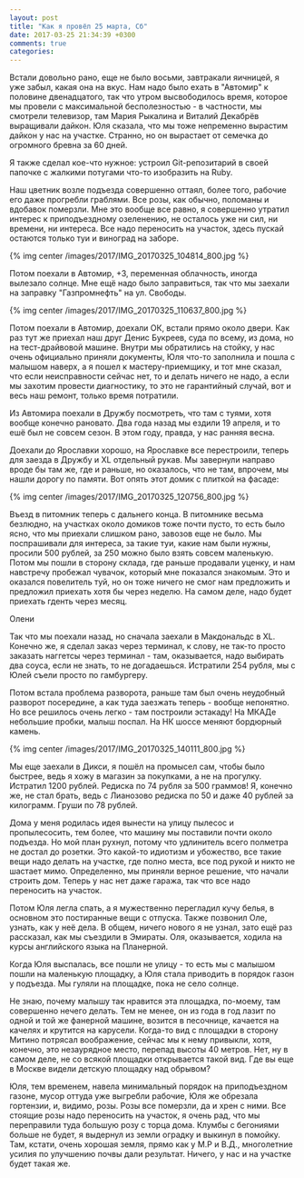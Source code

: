 ```yaml
---
layout: post
title: "Как я провёл 25 марта, Сб"
date: 2017-03-25 21:34:39 +0300
comments: true
categories: 
---
```

Встали довольно рано, еще не было восьми, завтракали яичницей, я уже забыл, какая она на вкус. Нам надо было ехать в "Автомир" к половине двенадцатого, так что утром высвободилось время, которое мы провели с максимальной бесполезностью - в частности, мы смотрели телевизор, там Мария Рыкалина и Виталий Декабрёв выращивали дайкон. Юля сказала, что мы тоже непременно вырастим дайкон у нас на участке. Странно, но он вырастает от семечка до огромного бревна за 60 дней.

Я также сделал кое-что нужное: устроил Git-репозитарий в своей папочке с жалкими потугами что-то изобразить на Ruby.

Наш цветник возле подъезда совершенно оттаял, более того, рабочие его даже прогребли граблями. Все розы, как обычно, поломаны и вдобавок померзли. Мне это вообще все равно, я совершенно утратил интерес к приподъездному озеленению, не осталось уже ни сил, ни времени, ни интереса. Все надо переносить на участок, здесь пускай остаются только туи и виноград на заборе.

{% img center /images/2017/IMG_20170325_104814_800.jpg %}

Потом поехали в Автомир, +3, переменная облачность, иногда вылезало солнце. Мне ещё надо было заправиться, так что мы заехали на заправку "Газпромнефть" на ул. Свободы.

{% img center /images/2017/IMG_20170325_110637_800.jpg %}

Потом поехали в Автомир, доехали ОК, встали прямо около двери. Как раз тут же приехал наш друг Денис Букреев, суда по всему, из дома, но на тест-драйвовой машине. Внутри мы обратились на стойку, у нас очень официально приняли документы, Юля что-то заполнила и пошла с малышом наверх, а я пошел к мастеру-приемщику, и тот мне сказал, что если неисправности сейчас нет, то и делать ничего не надо, а если мы захотим провести диагностику, то это не гарантийный случай, вот и весь наш ремонт, только время потратили. 

Из Автомира поехали в Дружбу посмотреть, что там с туями, хотя вообще конечно рановато. Два года назад мы ездили 19 апреля, и то ешё был не совсем сезон. В этом году, правда, у нас ранняя весна.

Доехали до Ярославки хорошо, на Ярославке все перестроили, теперь для заезда в Дружбу и XL отдельный рукав. Мы завернули направо вроде бы там же, где и раньше, но оказалось, что не там, впрочем, мы нашли дорогу по памяти. Вот опять этот домик с плиткой на фасаде:

{% img center /images/2017/IMG_20170325_120756_800.jpg %}

Въезд в питомник теперь с дальнего конца. В питомнике весьма безлюдно, на участках около домиков тоже почти пусто, то есть было ясно, что мы приехали слишком рано, завозов еще не было. Мы поспрашивали для интереса, за такие туи, какие нам были нужны, просили 500 рублей, за 250 можно было взять совсем маленькую. Потом мы пошли в сторону склада, где раньше продавали уценку, и нам навстречу пробежал чувачок, который мне показался знакомым. Это и оказался повелитель туй, но он тоже ничего не смог нам предложить и предложил приехать хотя бы через неделю. На самом деле, надо будет приехать гденть через месяц.

Олени

Так что мы поехали назад, но сначала заехали в Макдональдс в XL. Конечно же, я сделал заказ через терминал, к слову, не так-то просто заказать наггетсы через терминал - там, оказывается, надо выбирать два соуса, если не знать, то не догадаешься. Истратили 254 рубля, мы с Юлей съели просто по гамбургеру. 

Потом встала проблема разворота, раньше там был очень неудобный разворот посередине, а как туда заезжать теперь - вообще непонятно. Но все решилось очень легко - там построили эстакаду! На МКАДе небольшие пробки, малыш поспал. На НК шоссе меняют бордюрный камень.

{% img center /images/2017/IMG_20170325_140111_800.jpg %}

Мы еще заехали в Дикси, я пошёл на промысел сам, чтобы было быстрее, ведь я хожу в магазин за покупками, а не на прогулку. Истратил 1200 рублей. Редиска по 74 рубля за 500 граммов! Я, конечно же, не стал брать, ведь с Лианозово редиска по 50 и даже 40 рублей за килограмм. Груши по 78 рублей.

Дома у меня родилась идея вынести на улицу пылесос и пропылесосить, тем более, что машину мы поставили почти около подъезда. Но мой план рухнул, потому что удлинитель всего полметра не достал до розетки. Это какой-то идиотизм и убожество, все такие вещи надо делать на участке, где полно места, все под рукой и никто не шастает мимо. Определенно, мы приняли верное решение, что начали строить дом. Теперь у нас нет даже гаража, так что все надо переносить на участок.

Потом Юля легла спать, а я мужественно перегладил кучу белья, в основном это постиранные вещи с отпуска. Также позвонил Оле, узнать, как у неё дела. В общем, ничего нового я не узнал, зато ещё раз рассказал, как мы съездили в Эмираты. Оля, оказывается, ходила на курсы английского языка на Планерной.

Когда Юля выспалась, все пошли не улицу - то есть мы с малышом пошли на маленькую площадку, а Юля стала приводить в порядок газон у подъезда. Мы гуляли на площадке, пока не село солнце.

Не знаю, почему малышу так нравится эта площадка, по-моему, там совершенно нечего делать. Тем не менее, он из года в год лазит по одной и той же фанерной машине, возится в песочнице, качается на качелях и крутится на карусели. Когда-то вид с площадки в сторону Митино потрясал воображение, сейчас мы к нему привыкли, хотя, конечно, это незаурядное место, перепад высоты 40 метров. Нет, ну в самом деле, не со всякой площадки открывается такой вид. Где вы еще в Москве видели детскую площадку над обрывом?

Юля, тем временем, навела минимальный порядок на приподъездном газоне, мусор оттуда уже выгребли рабочие, Юля же обрезала гортензии, и, видимо, розы. Розы все померзли, да и хрен с ними. Все стоящие розы надо переносить на участок, я очень рад, что мы переправили туда большую розу с торца дома. Клумбы с бегониями больше не будет, я выдернул из земли оградку и выкинул в помойку. Там, кстати, очень хорошая земля, прямо как у М.Р и В.Д., многолетние усилия по улучшению почвы дали результат. Ничего, у нас и на участке будет такая же. 
